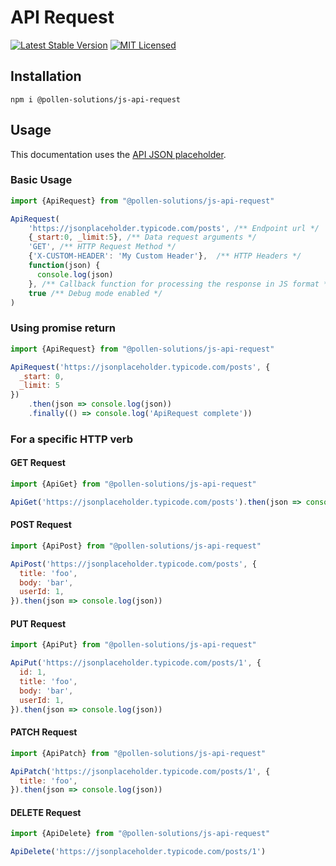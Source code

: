 # API Request

[![Latest Stable Version](https://img.shields.io/npm/v/@pollen-solutions/js-api-request.svg?style=for-the-badge)](https://packagist.org/packages/pollen-solutions/js-api-request)
[![MIT Licensed](https://img.shields.io/badge/license-MIT-green?style=for-the-badge)](LICENSE.md)

## Installation

```shell
npm i @pollen-solutions/js-api-request
```

## Usage 

This documentation uses the [API JSON placeholder](https://jsonplaceholder.typicode.com/guide/).

### Basic Usage

```javascript
import {ApiRequest} from "@pollen-solutions/js-api-request"

ApiRequest(
    'https://jsonplaceholder.typicode.com/posts', /** Endpoint url */
    {_start:0, _limit:5}, /** Data request arguments */
    'GET', /** HTTP Request Method */
    {'X-CUSTOM-HEADER': 'My Custom Header'},  /** HTTP Headers */
    function(json) { 
      console.log(json)
    }, /** Callback function for processing the response in JS format */
    true /** Debug mode enabled */
)
```

### Using promise return

```javascript
import {ApiRequest} from "@pollen-solutions/js-api-request"

ApiRequest('https://jsonplaceholder.typicode.com/posts', {
  _start: 0,
  _limit: 5
})
    .then(json => console.log(json))
    .finally(() => console.log('ApiRequest complete'))
```


### For a specific HTTP verb 

#### GET Request

```javascript
import {ApiGet} from "@pollen-solutions/js-api-request"

ApiGet('https://jsonplaceholder.typicode.com/posts').then(json => console.log(json))
```

#### POST Request

```javascript
import {ApiPost} from "@pollen-solutions/js-api-request"

ApiPost('https://jsonplaceholder.typicode.com/posts', {
  title: 'foo',
  body: 'bar',
  userId: 1,
}).then(json => console.log(json))
```

#### PUT Request

```javascript
import {ApiPut} from "@pollen-solutions/js-api-request"

ApiPut('https://jsonplaceholder.typicode.com/posts/1', {
  id: 1,
  title: 'foo',
  body: 'bar',
  userId: 1,
}).then(json => console.log(json))
```

#### PATCH Request 

```javascript
import {ApiPatch} from "@pollen-solutions/js-api-request"

ApiPatch('https://jsonplaceholder.typicode.com/posts/1', {
  title: 'foo',
}).then(json => console.log(json))
```

#### DELETE Request

```javascript
import {ApiDelete} from "@pollen-solutions/js-api-request"

ApiDelete('https://jsonplaceholder.typicode.com/posts/1')
```